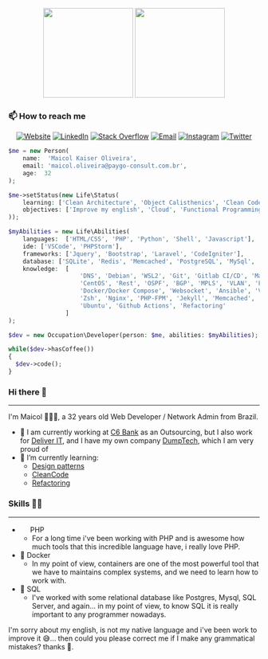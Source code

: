 <p align="center">
<img height="180em" src="https://github-readme-stats.vercel.app/api?username=vakaman&show_icons=true&theme=dracula&include_all_commits=true&count_private=true"/> <img height="180em" src="https://github-readme-stats.vercel.app/api/top-langs/?username=vakaman&layout=compact&langs_count=7&theme=dracula"/>
</p>

<h3> 📫 How to reach me </h3>

<p align="center">
<a href="https://maicol.dev" target="_blank"><img alt="Website" src="https://img.shields.io/badge/Website-maicol.dev-green?style=flat&logo=google-chrome"></a>
<a href="https://linkedin.com/in/maicolkaiseroliveira/" target="_blank"><img alt="LinkedIn" src="https://img.shields.io/badge/LinkedIn-@vakaman-green?style=flat&logo=linkedin"></a>
<a href="https://stackoverflow.com/users/22402101/maicol-kaiser-oliveira?tab=profile" target="_blank"><img alt="Stack Overflow" src="https://img.shields.io/badge/Stackoverflow-Maicol%20Kaiser-green?style=flat&logo=stackoverflow"></a>
<a href="mailto:maicolkaiser.oliveira@gmail.com"><img alt="Email" src="https://img.shields.io/badge/Email-maicolkaiser.oliveira@gmail.com-green?style=flat&logo=gmail"></a> <a href="https://www.instagram.com/maicolvk"><img alt="Instagram" src="https://img.shields.io/badge/Instagram-@maicolvk-green?style=flat&logo=instagram"></a> <a href="https://twitter.com/maicolvaka"><img alt="Twitter" src="https://img.shields.io/badge/Twitter-@vakaman-green?style=flat&logo=twitter"></a>
</p>

```php
$me = new Person(
    name:  'Maicol Kaiser Oliveira',
    email: 'maicol.oliveira@paygo-consult.com.br',
    age:  32
);

$me->setStatus(new Life\Status(
    learning: ['Clean Architecture', 'Object Calisthenics', 'Clean Code', 'Tests', 'Domain Driven Design'],
    objectives: ['Improve my english', 'Cloud', 'Functional Programming']
));

$myAbilities = new Life\Abilities(
    languages:  ['HTML/CSS', 'PHP', 'Python', 'Shell', 'Javascript'],
    ide: ['VSCode', 'PHPStorm'],
    frameworks: ['Jquery', 'Bootstrap', 'Laravel', 'CodeIgniter'],
    database: ['SQLite', 'Redis', 'Memcached', 'PostgreSQL', 'MySql', 'Mssql'],
    knowledge:  [
                    'DNS', 'Debian', 'WSL2', 'Git', 'Gitlab CI/CD', 'Markdown',
                    'CentOS', 'Rest', 'OSPF', 'BGP', 'MPLS', 'VLAN', 'Firewall',
                    'Docker/Docker Compose', 'Websocket', 'Ansible', 'Vagrant',
                    'Zsh', 'Nginx', 'PHP-FPM', 'Jekyll', 'Memcached', 'Maillhog',
                    'Ubuntu', 'Github Actions', 'Refactoring'
                ]
);

$dev = new Occupation\Developer(person: $me, abilities: $myAbilities);

while($dev->hasCoffee())
{
  $dev->code();
}
```

### Hi there 👋
---
I'm Maicol 👨🏻‍💻, a 32 years old Web Developer / Network Admin from Brazil.

- 🔭 I am currently working at [C6 Bank](https://c6bank.com.br) as an Outsourcing, but I also work for  [Deliver IT](http://deliverit.com.br/), and I have my own company  [DumpTech](https://dump.tec.br/), which I am very proud of
- 🌱 I’m currently learning:
    * [Design patterns](https://refactoring.guru/pt-br/design-patterns)
    * [CleanCode](https://cleancoders.com)
    * [Refactoring](https://refactoring.com/)



### Skills 💪🧠
---
- <img src="https://www.php.net/favicon.ico" width="16" height="16" /> PHP
    - For a long time i've been working with PHP and is awesome how much tools that this incredible language have, i really love PHP.
- 🐳  Docker
    - In my point of view, containers are one of the most powerful tool that we have to maintains complex systems, and we need to learn how to work with.
- 💽 SQL
    - I've worked with some relational database like Postgres, Mysql, SQL Server, and again... in my point of view, to know SQL it is really important to any programmer nowadays.

I'm sorry about my english, is not my native language and i've been work to improve it 😅... then could you please correct me if I make any grammatical mistakes? thanks 🙏.
